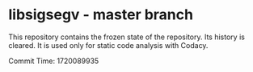 # libsigsegv - master branch

This repository contains the frozen state of the repository.
Its history is cleared. It is used only for static code
analysis with Codacy.

Commit Time: 1720089935